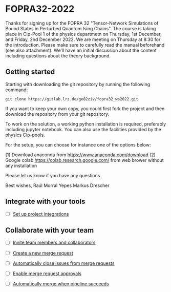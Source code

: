 # FOPRA32-2022


Thanks for signing up for the FOPRA 32 "Tensor-Network Simulations of Bound States in Perturbed Quantum Ising Chains". The course is taking place in Cip-Pool 1 of the physics departmetn on Thursday, 1st December, and Friday, 2nd December 2022. We are meeting on Thursday at 8:30 for the introduction. Please make sure to carefully read the manual beforehand (see also attachment). We'll have an initial discussion about the content including questions about the theory background.

## Getting started

Starting with downloading the git repository by running the following command:
```
git clone https://gitlab.lrz.de/ge82ziv/fopra32_ws2022.git
```
If you want to keep your own copy, you could first fork the project and then download the repository from your git repository.

To work on the solution, a working python installation is required, preferably including jupyter notebook. You can also use the facilities provided by the physics Cip-pools.

For the setup, you can choose for instance one of the options below:

(1) Download anaconda from https://www.anaconda.com/download
(2) Google colab https://colab.research.google.com/ from web brower without
any installation

Please let us know if you have any questions.

Best wishes,
Raúl Morral Yepes
Markus Drescher


## Integrate with your tools

- [ ] [Set up project integrations](https://gitlab.lrz.de/ga63zuh/fopra32-2022/-/settings/integrations)

## Collaborate with your team

- [ ] [Invite team members and collaborators](https://docs.gitlab.com/ee/user/project/members/)
- [ ] [Create a new merge request](https://docs.gitlab.com/ee/user/project/merge_requests/creating_merge_requests.html)
- [ ] [Automatically close issues from merge requests](https://docs.gitlab.com/ee/user/project/issues/managing_issues.html#closing-issues-automatically)
- [ ] [Enable merge request approvals](https://docs.gitlab.com/ee/user/project/merge_requests/approvals/)
- [ ] [Automatically merge when pipeline succeeds](https://docs.gitlab.com/ee/user/project/merge_requests/merge_when_pipeline_succeeds.html)


